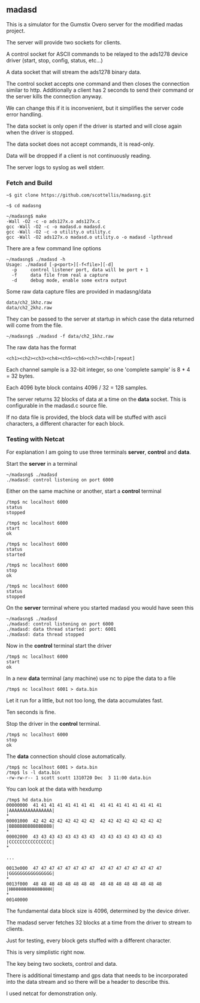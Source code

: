 ## madasd

This is a simulator for the Gumstix Overo server for the modified madas project.

The server will provide two sockets for clients.

A control socket for ASCII commands to be relayed to the ads1278 device driver (start, stop, config, status, etc...)

A data socket that will stream the ads1278 binary data.

The control socket accepts one command and then closes the connection similar to http. Additionally a client has 2 seconds to send their command or the server kills the connection anyway.

We can change this if it is inconvenient, but it simplifies the server code error handling.

The data socket is only open if the driver is started and will close again when the driver is stopped.

The data socket does not accept commands, it is read-only.

Data will be dropped if a client is not continuously reading.

The server logs to syslog as well stderr.

### Fetch and Build

    ~$ git clone https://github.com/scottellis/madasng.git

    ~$ cd madasng

    ~/madasng$ make
    -Wall -O2 -c -o ads127x.o ads127x.c
    gcc -Wall -O2 -c -o madasd.o madasd.c
    gcc -Wall -O2 -c -o utility.o utility.c
    gcc -Wall -O2 ads127x.o madasd.o utility.o -o madasd -lpthread

There are a few command line options

    ~/madasng$ ./madasd -h
    Usage: ./madasd [-p<port>][-f<file>][-d]
      -p     control listener port, data will be port + 1
      -f     data file from real a capture
      -d     debug mode, enable some extra output

Some raw data capture files are provided in madasng/data

    data/ch2_1khz.raw
    data/ch2_2khz.raw

They can be passed to the server at startup in which case the data returned will come from the file.

    ~/madasng$ ./madasd -f data/ch2_1khz.raw

The raw data has the format

    <ch1><ch2><ch3><ch4><ch5><ch6><ch7><ch8>[repeat]

Each channel sample is a 32-bit integer, so one 'complete sample' is 8 * 4 = 32 bytes.

Each 4096 byte block contains 4096 / 32 = 128 samples.

The server returns 32 blocks of data at a time on the **data** socket. This is configurable in the madasd.c source file.

If no data file is provided, the block data will be stuffed with ascii characters, a different character for each block.

### Testing with Netcat

For explanation I am going to use three terminals **server**, **control** and **data**.

Start the **server** in a terminal

    ~/madasng$ ./madasd
    ./madasd: control listening on port 6000

Either on the same machine or another, start a **control** terminal

    /tmp$ nc localhost 6000
    status
    stopped

    /tmp$ nc localhost 6000
    start
    ok

    /tmp$ nc localhost 6000
    status
    started

    /tmp$ nc localhost 6000
    stop
    ok

    /tmp$ nc localhost 6000
    status
    stopped


On the **server** terminal where you started madasd you would have seen this

    ~/madasng$ ./madasd
    ./madasd: control listening on port 6000
    ./madasd: data thread started: port: 6001
    ./madasd: data thread stopped


Now in the **control** terminal start the driver

    /tmp$ nc localhost 6000
    start
    ok

In a new **data** terminal (any machine) use nc to pipe the data to a file

    /tmp$ nc localhost 6001 > data.bin

Let it run for a little, but not too long, the data accumulates fast.

Ten seconds is fine.

Stop the driver in the **control** terminal.

    /tmp$ nc localhost 6000
    stop
    ok

The **data** connection should close automatically.

    /tmp$ nc localhost 6001 > data.bin
    /tmp$ ls -l data.bin
    -rw-rw-r-- 1 scott scott 1310720 Dec  3 11:00 data.bin

You can look at the data with hexdump

    /tmp$ hd data.bin
    00000000  41 41 41 41 41 41 41 41  41 41 41 41 41 41 41 41  |AAAAAAAAAAAAAAAA|
    *
    00001000  42 42 42 42 42 42 42 42  42 42 42 42 42 42 42 42  |BBBBBBBBBBBBBBBB|
    *
    00002000  43 43 43 43 43 43 43 43  43 43 43 43 43 43 43 43  |CCCCCCCCCCCCCCCC|
    *

    ...

    0013e000  47 47 47 47 47 47 47 47  47 47 47 47 47 47 47 47  |GGGGGGGGGGGGGGGG|
    *
    0013f000  48 48 48 48 48 48 48 48  48 48 48 48 48 48 48 48  |HHHHHHHHHHHHHHHH|
    *
    00140000

The fundamental data block size is 4096, determined by the device driver.

The madasd server fetches 32 blocks at a time from the driver to stream to clients.

Just for testing, every block gets stuffed with a different character.

This is very simplistic right now.

The key being two sockets, control and data.

There is additional timestamp and gps data that needs to be incorporated into the data stream and so there will be a header to describe this.

I used netcat for demonstration only.
